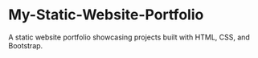 # My-Static-Website-Portfolio
A static website portfolio showcasing projects built with HTML, CSS, and Bootstrap.
